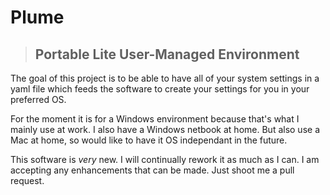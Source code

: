Plume
=====

> ## Portable Lite User-Managed Environment

The goal of this project is to be able to have all of your system settings in a yaml file which feeds the software to create your settings for you in your preferred OS.

For the moment it is for a Windows environment because that's what I mainly use at work. I also have a Windows netbook at home. But also use a Mac at home, so would like to have it OS independant in the future.

This software is *very* new. I will continually rework it as much as I can. I am accepting any enhancements that can be made. Just shoot me a pull request.
